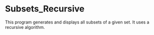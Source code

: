 # Subsets_Recursive
This program generates and displays all subsets of a given set. It uses a recursive algorithm.
